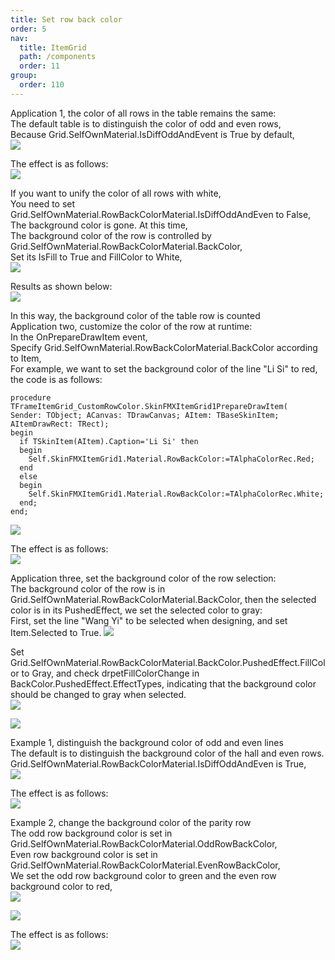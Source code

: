 ```yaml
---
title: Set row back color
order: 5
nav:
  title: ItemGrid
  path: /components
  order: 11
group:
  order: 110
---
```


Application 1, the color of all rows in the table remains the same:  
The default table is to distinguish the color of odd and even rows,  
Because Grid.SelfOwnMaterial.IsDiffOddAndEvent is True by default,  
![](http://www.orangeui.cn/wordpress/wp-content/uploads/2020/03/word-image-11.png)


The effect is as follows:  
![](http://www.orangeui.cn/wordpress/wp-content/uploads/2020/03/word-image-12.png)


If you want to unify the color of all rows with white,  
You need to set Grid.SelfOwnMaterial.RowBackColorMaterial.IsDiffOddAndEven to False,  
The background color is gone. At this time,  
The background color of the row is controlled by Grid.SelfOwnMaterial.RowBackColorMaterial.BackColor,  
Set its IsFill to True and FillColor to White,  
![](http://www.orangeui.cn/wordpress/wp-content/uploads/2020/03/word-image-13.png)


Results as shown below:    
![](http://www.orangeui.cn/wordpress/wp-content/uploads/2020/03/word-image-14.png)


In this way, the background color of the table row is counted  
Application two, customize the color of the row at runtime:  
In the OnPrepareDrawItem event,  
Specify Grid.SelfOwnMaterial.RowBackColorMaterial.BackColor according to Item,  
For example, we want to set the background color of the line "Li Si" to red, the code is as follows:  
````delphi | pure
procedure TFrameItemGrid_CustomRowColor.SkinFMXItemGrid1PrepareDrawItem(
Sender: TObject; ACanvas: TDrawCanvas; AItem: TBaseSkinItem;
AItemDrawRect: TRect);
begin
  if TSkinItem(AItem).Caption='Li Si' then
  begin
    Self.SkinFMXItemGrid1.Material.RowBackColor:=TAlphaColorRec.Red;
  end
  else
  begin
    Self.SkinFMXItemGrid1.Material.RowBackColor:=TAlphaColorRec.White;
  end;
end;
````
![](http://www.orangeui.cn/wordpress/wp-content/uploads/2020/03/word-image-15.png)


The effect is as follows:  
![](http://www.orangeui.cn/wordpress/wp-content/uploads/2020/03/word-image-16.png)


Application three, set the background color of the row selection:  
The background color of the row is in Grid.SelfOwnMaterial.RowBackColorMaterial.BackColor, then the selected color is in its PushedEffect, we set the selected color to gray:  
First, set the line "Wang Yi" to be selected when designing, and set Item.Selected to True. 
![](http://www.orangeui.cn/wordpress/wp-content/uploads/2020/03/word-image-17.png)


Set Grid.SelfOwnMaterial.RowBackColorMaterial.BackColor.PushedEffect.FillColor to Gray, and check drpetFillColorChange in BackColor.PushedEffect.EffectTypes, indicating that the background color should be changed to gray when selected.  
![](http://www.orangeui.cn/wordpress/wp-content/uploads/2020/03/word-image-18.png)

![](http://www.orangeui.cn/wordpress/wp-content/uploads/2020/03/word-image-19.png)




Example 1, distinguish the background color of odd and even lines  
The default is to distinguish the background color of the hall and even rows.  
Grid.SelfOwnMaterial.RowBackColorMaterial.IsDiffOddAndEven is True,  
![](http://www.orangeui.cn/wordpress/wp-content/uploads/2020/03/word-image-6.png)


The effect is as follows:  
![](http://www.orangeui.cn/wordpress/wp-content/uploads/2020/03/word-image-7.png)


Example 2, change the background color of the parity row  
The odd row background color is set in Grid.SelfOwnMaterial.RowBackColorMaterial.OddRowBackColor,  
Even row background color is set in Grid.SelfOwnMaterial.RowBackColorMaterial.EvenRowBackColor,  
We set the odd row background color to green and the even row background color to red,  
![](http://www.orangeui.cn/wordpress/wp-content/uploads/2020/03/word-image-8.png)

![](http://www.orangeui.cn/wordpress/wp-content/uploads/2020/03/word-image-9.png)



The effect is as follows:  
![](http://www.orangeui.cn/wordpress/wp-content/uploads/2020/03/word-image-10.png)

